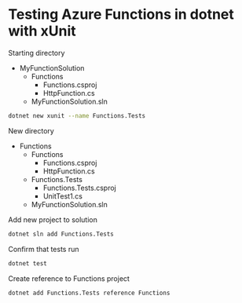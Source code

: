 # Testing Azure Functions in dotnet with xUnit

Starting directory

- MyFunctionSolution
  - Functions
    - Functions.csproj
    - HttpFunction.cs
  - MyFunctionSolution.sln

```sh
dotnet new xunit --name Functions.Tests
```
New directory

- Functions
  - Functions
    - Functions.csproj
    - HttpFunction.cs
  - Functions.Tests
    - Functions.Tests.csproj
    - UnitTest1.cs
  - MyFunctionSolution.sln

Add new project to solution

```sh
dotnet sln add Functions.Tests
```

Confirm that tests run

```sh
dotnet test
```

Create reference to Functions project

```sh
dotnet add Functions.Tests reference Functions
```
